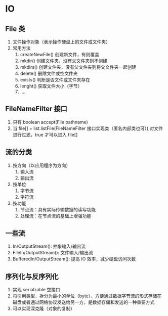 # IO

## File 类

1. 文件操作对象（表示操作硬盘上的文件或文件夹）
2. 常用方法
   1. createNewFile() 创建新文件，有则覆盖
   2. mkdir() 创建文件夹，没有父文件夹则不创建
   3. mkdirs() 创建文件夹，没有父文件夹则将父文件夹一起创建
   4. delete() 删除文件或空文件夹
   5. exists() 判断是否文件或文件夹存在
   6. lenght() 获取文件大小（字节）
   7. ....

## FileNameFilter 接口

1. 只有 boolean accept(File pathname)
2. 当 file[] = list.listFile(FileNameFilter 接口实现类（匿名内部类也可）),对文件进行过滤，true 才可以进入 file[]

## 流的分类

1. 按方向（以应用程序为方向）
   1. 输入流
   2. 输出流
2. 按单位
   1. 字节流
   2. 字符流
3. 按功能
   1. 节点流：具有实际传输数据的读写功能
   2. 处理流：在节点流的基础上增强功能

## 一些流

1. In/OutputStream(): 抽象输入/输出流
2. FileIn/OutputStream(): 文件输入/输出流
3. BufferedIn/OutputStream(): 提高 IO 效率，减少硬盘访问次数

## 序列化与反序列化

1. 实现 serialzable 空接口
2. 将引用类型，拆分为最小的单位（byte），方便通过数据字节流的形式存储在磁盘或者通过网络协议发送给另一方，是数据存储和发送的一种重要方式
3. 可以实现深克隆（对象的复制）
